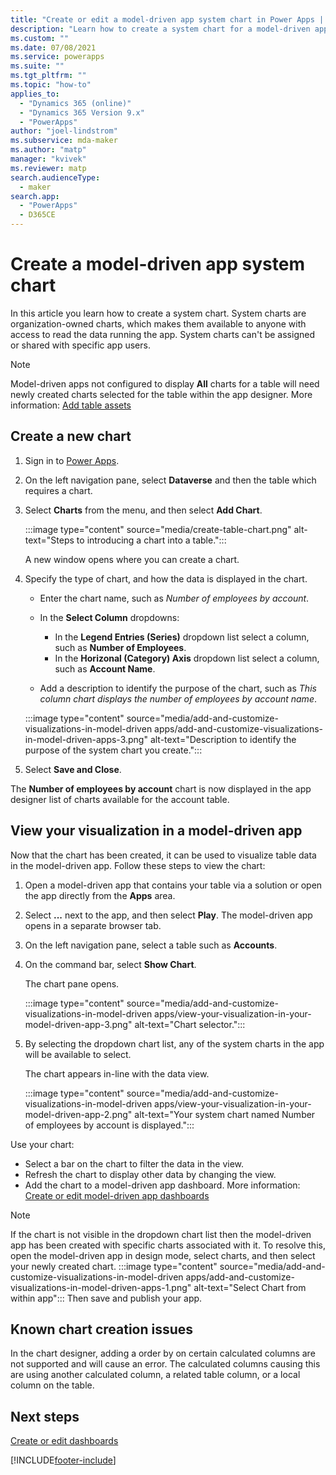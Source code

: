 ```yaml
---
title: "Create or edit a model-driven app system chart in Power Apps | MicrosoftDocs"
description: "Learn how to create a system chart for a model-driven app"
ms.custom: ""
ms.date: 07/08/2021
ms.service: powerapps
ms.suite: ""
ms.tgt_pltfrm: ""
ms.topic: "how-to"
applies_to: 
  - "Dynamics 365 (online)"
  - "Dynamics 365 Version 9.x"
  - "PowerApps"
author: "joel-lindstrom"
ms.subservice: mda-maker
ms.author: "matp"
manager: "kvivek"
ms.reviewer: matp
search.audienceType: 
  - maker
search.app: 
  - "PowerApps"
  - D365CE
---
```

# Create a model-driven app system chart



In this article you learn how to create a system chart. System charts are organization-owned charts, which makes them available to anyone with access to read the data running the app. System charts can't be assigned or shared with specific app users.

> [!Note]
> Model-driven apps not configured to display **All** charts for a table will need newly created charts selected for the table within the app designer. More information: [Add table assets](add-edit-app-components.md#add-table-assets)

## Create a new chart

1. Sign in to [Power Apps](https://make.powerapps.com/?utm_source=padocs&utm_medium=linkinadoc&utm_campaign=referralsfromdoc).
1. On the left navigation pane, select **Dataverse** and then the table which requires a chart.

1. Select **Charts** from the menu, and then select **Add Chart**.

   :::image type="content" source="media/create-table-chart.png" alt-text="Steps to introducing a chart into a table.":::

   A new window opens where you can create a chart.

2. Specify the type of chart, and how the data is displayed in the chart.

   - Enter the chart name, such as *Number of employees by account*.
   - In the **Select Column** dropdowns:
      -  In the **Legend Entries (Series)** dropdown list select a column, such as **Number of Employees**.
      - In the **Horizonal (Category) Axis** dropdown list select a column, such as **Account Name**.

   -   Add a description to identify the purpose of the chart, such as *This column chart displays the number of employees by account name*.

   :::image type="content" source="media/add-and-customize-visualizations-in-model-driven apps/add-and-customize-visualizations-in-model-driven-apps-3.png" alt-text="Description to identify the purpose of the system chart you create.":::

3. Select **Save and Close**.

The **Number of employees by account** chart is now displayed in the app designer list of charts available for the account table.

## View your visualization in a model-driven app

Now that the chart has been created, it can be used to visualize table data in the model-driven app. Follow these steps to view the chart:

1. Open a model-driven app that contains your table via a solution or open the app directly from the **Apps** area.
2. Select **...** next to the app, and then select **Play**. The model-driven app opens in a separate browser tab.

4. On the left navigation pane, select a table such as **Accounts**.

5. On the command bar, select **Show Chart**.

   The chart pane opens.

   :::image type="content" source="media/add-and-customize-visualizations-in-model-driven apps/view-your-visualization-in-your-model-driven-app-3.png" alt-text="Chart selector.":::

6. By selecting the dropdown chart list, any of the system charts in the app will be available to select.

   The chart appears in-line with the data view.

   :::image type="content" source="media/add-and-customize-visualizations-in-model-driven apps/view-your-visualization-in-your-model-driven-app-2.png" alt-text="Your system chart named Number of employees by account is displayed.":::

Use your chart:
- Select a bar on the chart to filter the data in the view.
- Refresh the chart to display other data by changing the view.
- Add the chart to a model-driven app dashboard. More information: [Create or edit model-driven app dashboards](create-edit-dashboards.md)

> [!NOTE] 
> If the chart is not visible in the dropdown chart list then the model-driven app has been created with specific charts associated with it. To resolve this, open the model-driven app in design mode, select charts, and then select your newly created chart. 
> :::image type="content" source="media/add-and-customize-visualizations-in-model-driven apps/add-and-customize-visualizations-in-model-driven-apps-1.png" alt-text="Select Chart from within app":::
> Then save and publish your app.

## Known chart creation issues

In the chart designer, adding a order by on certain calculated columns are not supported and will cause an error. The calculated columns causing this are using another calculated column, a related table column, or a local column on the table.

## Next steps

[Create or edit dashboards](create-edit-dashboards.md)

[!INCLUDE[footer-include](../../includes/footer-banner.md)]